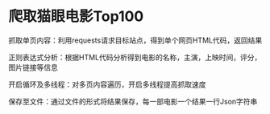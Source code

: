 # 爬取猫眼电影Top100

抓取单页内容：利用requests请求目标站点，得到单个网页HTML代码，返回结果

正则表达式分析：根据HTML代码分析得到电影的名称，主演，上映时间，评分，图片链接等信息

开启循环及多线程：对多页内容遍历，开启多线程提高抓取速度

保存至文件：通过文件的形式将结果保存，每一部电影一个结果一行Json字符串
